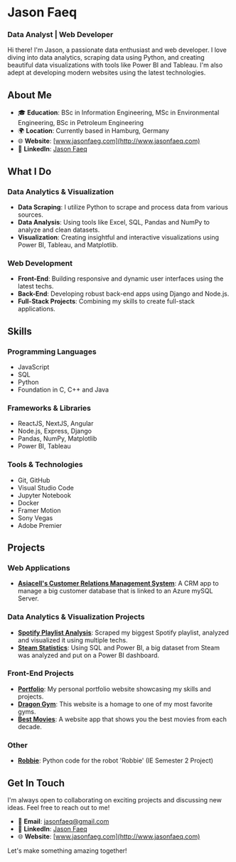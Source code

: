 # Jason Faeq

### Data Analyst | Web Developer

Hi there! I'm Jason, a passionate data enthusiast and web developer. I love diving into data analytics, scraping data using Python, and creating beautiful data visualizations with tools like Power BI and Tableau. I'm also adept at developing modern websites using the latest technologies.

## About Me

- 🎓 **Education**: BSc in Information Engineering, MSc in Environmental Engineering, BSc in Petroleum Engineering
- 🌍 **Location**: Currently based in Hamburg, Germany
- 🌐 **Website**: [www.jasonfaeg.com](http://www.jasonfaeq.com)
- 🔗 **LinkedIn**: [Jason Faeq](https://www.linkedin.com/in/jasonfaeq/)

## What I Do

### Data Analytics & Visualization

- **Data Scraping**: I utilize Python to scrape and process data from various sources.
- **Data Analysis**: Using tools like Excel, SQL, Pandas and NumPy to analyze and clean datasets.
- **Visualization**: Creating insightful and interactive visualizations using Power BI, Tableau, and Matplotlib.

### Web Development

- **Front-End**: Building responsive and dynamic user interfaces using the latest techs.
- **Back-End**: Developing robust back-end apps using Django and Node.js.
- **Full-Stack Projects**: Combining my skills to create full-stack applications.

## Skills

### Programming Languages
- JavaScript
- SQL
- Python
- Foundation in C, C++ and Java

### Frameworks & Libraries
- ReactJS, NextJS, Angular
- Node.js, Express, Django
- Pandas, NumPy, Matplotlib
- Power BI, Tableau

### Tools & Technologies
- Git, GitHub
- Visual Studio Code
- Jupyter Notebook
- Docker
- Framer Motion
- Sony Vegas
- Adobe Premier

## Projects

### Web Applications
- **[Asiacell's Customer Relations Management System](https://github.com/jasonfaeq/Asiacell-CRM)**: A CRM app to manage a big customer database that is linked to an Azure mySQL Server.

### Data Analytics & Visualization Projects
- **[Spotify Playlist Analysis](https://github.com/jasonfaeq/Spotify-Playlist)**: Scraped my biggest Spotify playlist, analyzed and visualized it using multiple techs.
- **[Steam Statistics](https://github.com/jasonfaeq/Steam-Statistics)**: Using SQL and Power BI, a big dataset from Steam was analyzed and put on a Power BI dashboard.

### Front-End Projects
- **[Portfolio](https://github.com/jasonfaeq/Latest-Portfolio)**: My personal portfolio website showcasing my skills and projects.
- **[Dragon Gym](https://dragon-gym.vercel.app)**: This website is a homage to one of my most favorite gyms.
- **[Best Movies](#)**: A website app that shows you the best movies from each decade.

### Other
- **[Robbie](https://github.com/jasonfaeq/robbie)**: Python code for the robot 'Robbie' (IE Semester 2 Project)
## Get In Touch

I'm always open to collaborating on exciting projects and discussing new ideas. Feel free to reach out to me!

- 📧 **Email**: jasonfaeq@gmail.com
- 💼 **LinkedIn**: [Jason Faeq](https://www.linkedin.com/in/jasonfaeq/)
- 🌐 **Website**: [www.jasonfaeg.com](http://www.jasonfaeq.com)

Let's make something amazing together!
